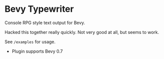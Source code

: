 # Bevy Typewriter

Console RPG style text output for Bevy. 

Hacked this together really quickly. 
Not very good at all, but seems to work.

See ```/examples``` for usage.

* Plugin supports Bevy 0.7




